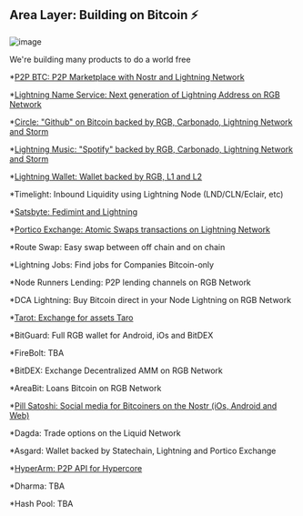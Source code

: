 ## Area Layer: Building on Bitcoin ⚡️

![image](https://user-images.githubusercontent.com/83122757/208729218-b7a58549-f4b3-4a39-8691-5719bc7cac04.png)


We're building many products to do a world free

*[P2P BTC: P2P Marketplace with Nostr and Lightning Network](https://github.com/Layer2Labs/P2PBTC)

*[Lightning Name Service: Next generation of Lightning Address on RGB Network](https://github.com/Layer2Labs/LightningNameService) 

*[Circle: "Github" on Bitcoin backed by RGB, Carbonado, Lightning Network and Storm](https://github.com/Layer2Labs/CircleInterface.github.io)

*[Lightning Music: "Spotify" backed by RGB, Carbonado, Lightning Network and Storm](https://github.com/Layer2Labs/LightningMusic)

*[Lightning Wallet: Wallet backed by RGB, L1 and  L2](https://github.com/Layer2Labs/LightningWallet1)

*Timelight: Inbound Liquidity using Lightning Node (LND/CLN/Eclair, etc)

*[Satsbyte: Fedimint and Lightning](https://github.com/Layer2Labs/Satsbyte)

*[Portico Exchange: Atomic Swaps transactions on Lightning Network](https://github.com/PorticoExchange)

*Route Swap: Easy swap between off chain and on chain

*Lightning Jobs: Find jobs for Companies Bitcoin-only

*Node Runners Lending: P2P lending channels on RGB Network

*DCA Lightning: Buy Bitcoin direct in your Node Lightning on RGB Network

*[Tarot: Exchange for assets Taro](https://github.com/Layer2Labs/Tarot)

*BitGuard: Full RGB wallet for Android, iOs and BitDEX

*FireBolt: TBA

*BitDEX: Exchange Decentralized AMM on RGB Network

*AreaBit: Loans Bitcoin on RGB Network

*[Pill Satoshi: Social media for Bitcoiners on the Nostr (iOs, Android and Web)](https://github.com/AreaLayer/PillSatoshi)

*Dagda: Trade options on the Liquid Network

*Asgard: Wallet backed by  Statechain, Lightning and Portico Exchange

*[HyperArm: P2P API for Hypercore](https://github.com/AreaLayer/HyperArm)

*Dharma: TBA

*Hash Pool: TBA 
